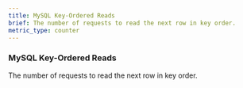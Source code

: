 ```yaml
---
title: MySQL Key-Ordered Reads
brief: The number of requests to read the next row in key order.
metric_type: counter
---
```

### MySQL Key-Ordered Reads

The number of requests to read the next row in key order.
